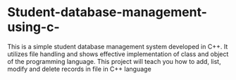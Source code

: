 # Student-database-management-using-c-
This is a simple student database management system developed in C++. It utilizes file handling and shows effective implementation of class and object of the programming language. This project will teach you how to add, list, modify and delete records in file in C++ language
